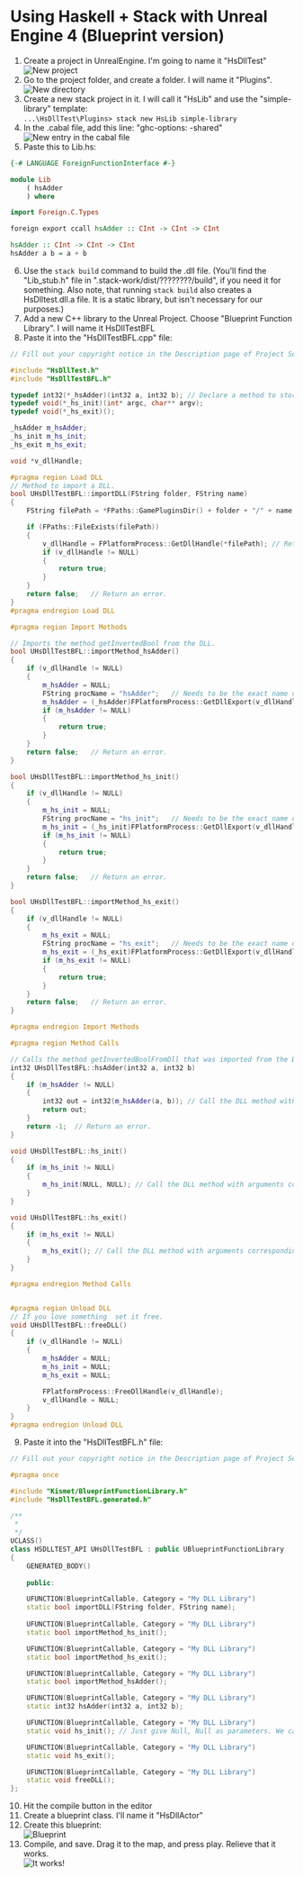 # Using Haskell + Stack with Unreal Engine 4 (Blueprint version)

1. Create a project in UnrealEngine. I'm going to name it "HsDllTest"    
![New project](https://github.com/gizmo-mk0/Unreal-Haskell/raw/master/_images/new_project.png)
2. Go to the project folder, and create a folder. I will name it "Plugins".    
![New directory](https://github.com/gizmo-mk0/Unreal-Haskell/raw/master/_images/folder.PNG)
3. Create a new stack project in it. I will call it "HsLib" and use the "simple-library" template:    
```...\HsDllTest\Plugins> stack new HsLib simple-library```
4. In the .cabal file, add this line: "ghc-options: -shared"    
![New entry in the cabal file](https://github.com/gizmo-mk0/Unreal-Haskell/raw/master/_images/cabal.png)
5. Paste this to Lib.hs:
```haskell
{-# LANGUAGE ForeignFunctionInterface #-}

module Lib
    ( hsAdder
    ) where

import Foreign.C.Types

foreign export ccall hsAdder :: CInt -> CInt -> CInt

hsAdder :: CInt -> CInt -> CInt
hsAdder a b = a + b
```
6. Use the `stack build` command to build the .dll file. (You'll find the "Lib_stub.h" file in ".stack-work/dist/????????/build", if you need it for something. Also note, that running `stack build` also creates a HsDlltest.dll.a file. It is a static library, but isn't necessary for our purposes.)
7. Add a new C++ library to the Unreal Project. Choose "Blueprint Function Library". I will name it HsDllTestBFL
8. Paste it into the "HsDllTestBFL.cpp" file:
```cpp
// Fill out your copyright notice in the Description page of Project Settings.

#include "HsDllTest.h"
#include "HsDllTestBFL.h"

typedef int32(*_hsAdder)(int32 a, int32 b); // Declare a method to store the DLL method hsAdder.
typedef void(*_hs_init)(int* argc, char** argv);
typedef void(*_hs_exit)();

_hsAdder m_hsAdder;
_hs_init m_hs_init;
_hs_exit m_hs_exit;

void *v_dllHandle;

#pragma region Load DLL
// Method to import a DLL.
bool UHsDllTestBFL::importDLL(FString folder, FString name)
{
	FString filePath = *FPaths::GamePluginsDir() + folder + "/" + name;

	if (FPaths::FileExists(filePath))
	{
		v_dllHandle = FPlatformProcess::GetDllHandle(*filePath); // Retrieve the DLL.
		if (v_dllHandle != NULL)
		{
			return true;
		}
	}
	return false;	// Return an error.
}
#pragma endregion Load DLL

#pragma region Import Methods

// Imports the method getInvertedBool from the DLL.
bool UHsDllTestBFL::importMethod_hsAdder()
{
	if (v_dllHandle != NULL)
	{
		m_hsAdder = NULL;
		FString procName = "hsAdder";	// Needs to be the exact name of the DLL method.
		m_hsAdder = (_hsAdder)FPlatformProcess::GetDllExport(v_dllHandle, *procName);
		if (m_hsAdder != NULL)
		{
			return true;
		}
	}
	return false;	// Return an error.
}

bool UHsDllTestBFL::importMethod_hs_init()
{
	if (v_dllHandle != NULL)
	{
		m_hs_init = NULL;
		FString procName = "hs_init";	// Needs to be the exact name of the DLL method.
		m_hs_init = (_hs_init)FPlatformProcess::GetDllExport(v_dllHandle, *procName);
		if (m_hs_init != NULL)
		{
			return true;
		}
	}
	return false;	// Return an error.
}

bool UHsDllTestBFL::importMethod_hs_exit()
{
	if (v_dllHandle != NULL)
	{
		m_hs_exit = NULL;
		FString procName = "hs_exit";	// Needs to be the exact name of the DLL method.
		m_hs_exit = (_hs_exit)FPlatformProcess::GetDllExport(v_dllHandle, *procName);
		if (m_hs_exit != NULL)
		{
			return true;
		}
	}
	return false;	// Return an error.
}

#pragma endregion Import Methods

#pragma region Method Calls

// Calls the method getInvertedBoolFromDll that was imported from the DLL.
int32 UHsDllTestBFL::hsAdder(int32 a, int32 b)
{
	if (m_hsAdder != NULL)
	{
		int32 out = int32(m_hsAdder(a, b)); // Call the DLL method with arguments corresponding to the exact signature and return type of the method.
		return out;
	}
	return -1;	// Return an error.
}

void UHsDllTestBFL::hs_init()
{
	if (m_hs_init != NULL)
	{
		m_hs_init(NULL, NULL); // Call the DLL method with arguments corresponding to the exact signature and return type of the method.
	}
}

void UHsDllTestBFL::hs_exit()
{
	if (m_hs_exit != NULL)
	{
		m_hs_exit(); // Call the DLL method with arguments corresponding to the exact signature and return type of the method.
	}
}

#pragma endregion Method Calls


#pragma region Unload DLL
// If you love something  set it free.
void UHsDllTestBFL::freeDLL()
{
	if (v_dllHandle != NULL)
	{
		m_hsAdder = NULL;
		m_hs_init = NULL;
		m_hs_exit = NULL;

		FPlatformProcess::FreeDllHandle(v_dllHandle);
		v_dllHandle = NULL;
	}
}
#pragma endregion Unload DLL
```
9. Paste it into the "HsDllTestBFL.h" file:
```cpp
// Fill out your copyright notice in the Description page of Project Settings.

#pragma once

#include "Kismet/BlueprintFunctionLibrary.h"
#include "HsDllTestBFL.generated.h"

/**
 * 
 */
UCLASS()
class HSDLLTEST_API UHsDllTestBFL : public UBlueprintFunctionLibrary
{
	GENERATED_BODY()
	
	public:

	UFUNCTION(BlueprintCallable, Category = "My DLL Library")
	static bool importDLL(FString folder, FString name);
	
	UFUNCTION(BlueprintCallable, Category = "My DLL Library")
	static bool importMethod_hs_init();

	UFUNCTION(BlueprintCallable, Category = "My DLL Library")
	static bool importMethod_hs_exit();

	UFUNCTION(BlueprintCallable, Category = "My DLL Library")
	static bool importMethod_hsAdder();

	UFUNCTION(BlueprintCallable, Category = "My DLL Library")
	static int32 hsAdder(int32 a, int32 b);

	UFUNCTION(BlueprintCallable, Category = "My DLL Library")
	static void hs_init(); // Just give Null, Null as parameters. We call it as a lib, without using command line arguments

	UFUNCTION(BlueprintCallable, Category = "My DLL Library")
	static void hs_exit();

	UFUNCTION(BlueprintCallable, Category = "My DLL Library")
	static void freeDLL();
};

```
10. Hit the compile button in the editor
11. Create a blueprint class. I'll name it "HsDllActor"
12. Create this blueprint:    
![Blueprint](https://github.com/gizmo-mk0/Unreal-Haskell/raw/master/_images/blueprint.png)
13. Compile, and save. Drag it to the map, and press play. Relieve that it works.    
![It works!](https://github.com/gizmo-mk0/Unreal-Haskell/raw/master/_images/it_works.png)
